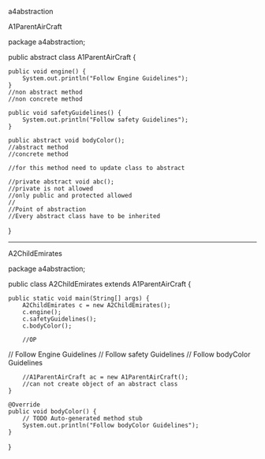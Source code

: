 a4abstraction

A1ParentAirCraft


package a4abstraction;

public abstract class A1ParentAirCraft {
	
	public void engine() {
		System.out.println("Follow Engine Guidelines");
	}
	//non abstract method
	//non concrete method

	public void safetyGuidelines() {
		System.out.println("Follow safety Guidelines");
	}
	
	public abstract void bodyColor();
	//abstract method
	//concrete method
	
	//for this method need to update class to abstract
	
	//private abstract void abc();
	//private is not allowed
	//only public and protected allowed
	//
	//Point of abstraction
	//Every abstract class have to be inherited 
	
}

-------

A2ChildEmirates

package a4abstraction;

public class A2ChildEmirates extends A1ParentAirCraft {

	public static void main(String[] args) {
		A2ChildEmirates c = new A2ChildEmirates();
		c.engine();
		c.safetyGuidelines();
		c.bodyColor();
		
		//OP
//		Follow Engine Guidelines
//		Follow safety Guidelines
//		Follow bodyColor Guidelines
		
		//A1ParentAirCraft ac = new A1ParentAirCraft();
		//can not create object of an abstract class
	}
	
	@Override
	public void bodyColor() {
		// TODO Auto-generated method stub
		System.out.println("Follow bodyColor Guidelines");
	}

}
